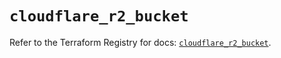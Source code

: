 # `cloudflare_r2_bucket`

Refer to the Terraform Registry for docs: [`cloudflare_r2_bucket`](https://registry.terraform.io/providers/cloudflare/cloudflare/4.49.1/docs/resources/r2_bucket).
